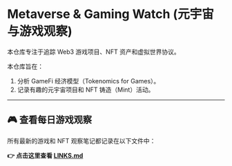 # Metaverse & Gaming Watch (元宇宙与游戏观察)

本仓库专注于追踪 Web3 游戏项目、NFT 资产和虚拟世界协议。

本仓库旨在：
1. 分析 GameFi 经济模型（Tokenomics for Games）。
2. 记录有趣的元宇宙项目和 NFT 铸造（Mint）活动。

---

## 🎮 查看每日游戏观察

所有最新的游戏和 NFT 观察笔记都记录在以下文件中：

**👉 点击这里查看 [LINKS.md](./LINKS.md)**
